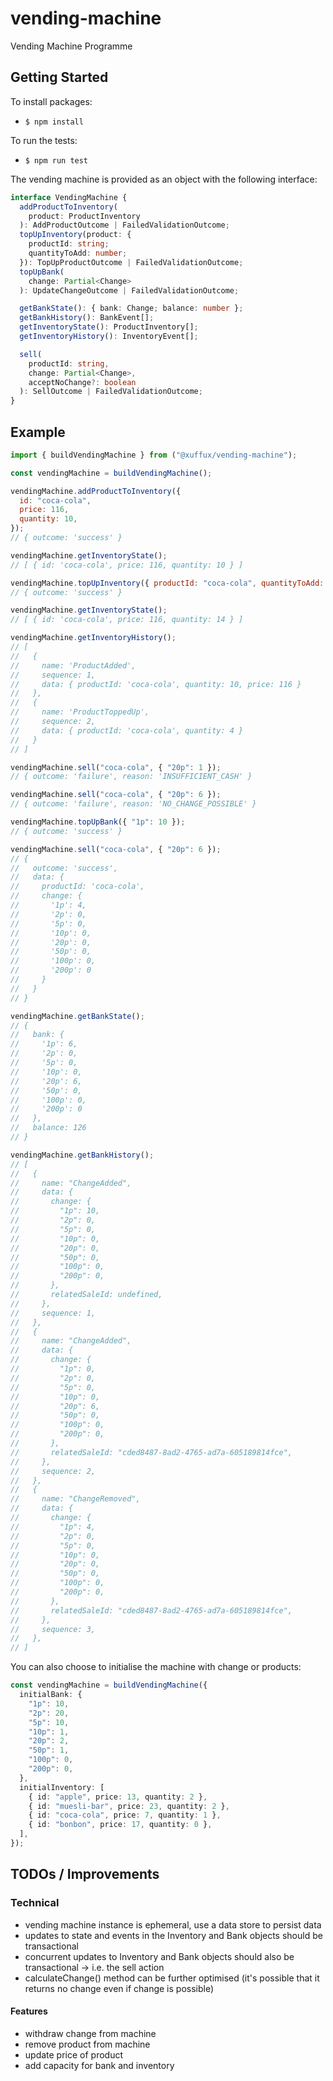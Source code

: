 # vending-machine

Vending Machine Programme

## Getting Started

To install packages:

- `$ npm install`

To run the tests:

- `$ npm run test`

The vending machine is provided as an object with the following interface:

```typescript
interface VendingMachine {
  addProductToInventory(
    product: ProductInventory
  ): AddProductOutcome | FailedValidationOutcome;
  topUpInventory(product: {
    productId: string;
    quantityToAdd: number;
  }): TopUpProductOutcome | FailedValidationOutcome;
  topUpBank(
    change: Partial<Change>
  ): UpdateChangeOutcome | FailedValidationOutcome;

  getBankState(): { bank: Change; balance: number };
  getBankHistory(): BankEvent[];
  getInventoryState(): ProductInventory[];
  getInventoryHistory(): InventoryEvent[];

  sell(
    productId: string,
    change: Partial<Change>,
    acceptNoChange?: boolean
  ): SellOutcome | FailedValidationOutcome;
}
```

## Example

```javascript
import { buildVendingMachine } from ("@xuffux/vending-machine");

const vendingMachine = buildVendingMachine();

vendingMachine.addProductToInventory({
  id: "coca-cola",
  price: 116,
  quantity: 10,
});
// { outcome: 'success' }

vendingMachine.getInventoryState();
// [ { id: 'coca-cola', price: 116, quantity: 10 } ]

vendingMachine.topUpInventory({ productId: "coca-cola", quantityToAdd: 4 });
// { outcome: 'success' }

vendingMachine.getInventoryState();
// [ { id: 'coca-cola', price: 116, quantity: 14 } ]

vendingMachine.getInventoryHistory();
// [
//   {
//     name: 'ProductAdded',
//     sequence: 1,
//     data: { productId: 'coca-cola', quantity: 10, price: 116 }
//   },
//   {
//     name: 'ProductToppedUp',
//     sequence: 2,
//     data: { productId: 'coca-cola', quantity: 4 }
//   }
// ]

vendingMachine.sell("coca-cola", { "20p": 1 });
// { outcome: 'failure', reason: 'INSUFFICIENT_CASH' }

vendingMachine.sell("coca-cola", { "20p": 6 });
// { outcome: 'failure', reason: 'NO_CHANGE_POSSIBLE' }

vendingMachine.topUpBank({ "1p": 10 });
// { outcome: 'success' }

vendingMachine.sell("coca-cola", { "20p": 6 });
// {
//   outcome: 'success',
//   data: {
//     productId: 'coca-cola',
//     change: {
//       '1p': 4,
//       '2p': 0,
//       '5p': 0,
//       '10p': 0,
//       '20p': 0,
//       '50p': 0,
//       '100p': 0,
//       '200p': 0
//     }
//   }
// }

vendingMachine.getBankState();
// {
//   bank: {
//     '1p': 6,
//     '2p': 0,
//     '5p': 0,
//     '10p': 0,
//     '20p': 6,
//     '50p': 0,
//     '100p': 0,
//     '200p': 0
//   },
//   balance: 126
// }

vendingMachine.getBankHistory();
// [
//   {
//     name: "ChangeAdded",
//     data: {
//       change: {
//         "1p": 10,
//         "2p": 0,
//         "5p": 0,
//         "10p": 0,
//         "20p": 0,
//         "50p": 0,
//         "100p": 0,
//         "200p": 0,
//       },
//       relatedSaleId: undefined,
//     },
//     sequence: 1,
//   },
//   {
//     name: "ChangeAdded",
//     data: {
//       change: {
//         "1p": 0,
//         "2p": 0,
//         "5p": 0,
//         "10p": 0,
//         "20p": 6,
//         "50p": 0,
//         "100p": 0,
//         "200p": 0,
//       },
//       relatedSaleId: "cded8487-8ad2-4765-ad7a-605189814fce",
//     },
//     sequence: 2,
//   },
//   {
//     name: "ChangeRemoved",
//     data: {
//       change: {
//         "1p": 4,
//         "2p": 0,
//         "5p": 0,
//         "10p": 0,
//         "20p": 0,
//         "50p": 0,
//         "100p": 0,
//         "200p": 0,
//       },
//       relatedSaleId: "cded8487-8ad2-4765-ad7a-605189814fce",
//     },
//     sequence: 3,
//   },
// ]
```

You can also choose to initialise the machine with change or products:

```typescript
const vendingMachine = buildVendingMachine({
  initialBank: {
    "1p": 10,
    "2p": 20,
    "5p": 10,
    "10p": 1,
    "20p": 2,
    "50p": 1,
    "100p": 0,
    "200p": 0,
  },
  initialInventory: [
    { id: "apple", price: 13, quantity: 2 },
    { id: "muesli-bar", price: 23, quantity: 2 },
    { id: "coca-cola", price: 7, quantity: 1 },
    { id: "bonbon", price: 17, quantity: 0 },
  ],
});
```

## TODOs / Improvements

### Technical

- vending machine instance is ephemeral, use a data store to persist data
- updates to state and events in the Inventory and Bank objects should be transactional
- concurrent updates to Inventory and Bank objects should also be transactional -> i.e. the sell action
- calculateChange() method can be further optimised (it's possible that it returns no change even if change is possible)

#### Features

- withdraw change from machine
- remove product from machine
- update price of product
- add capacity for bank and inventory
